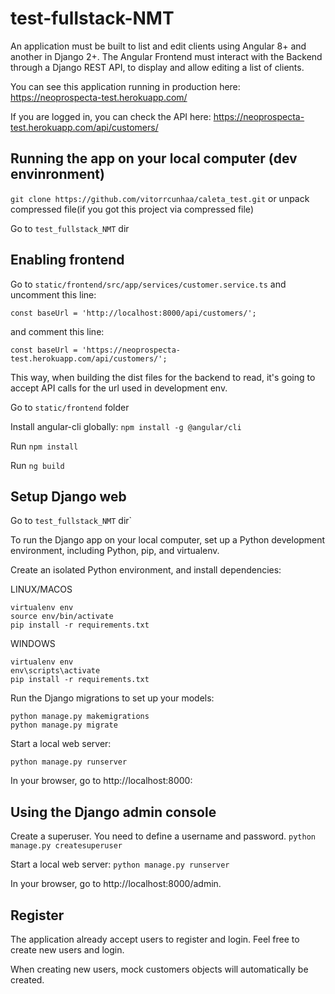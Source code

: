 # test-fullstack-NMT
An application must be built to list and edit clients using Angular 8+ and another in Django 2+. The Angular Frontend must interact with the Backend through a Django REST API, to display and allow editing a list of clients.

You can see this application running in production here:
https://neoprospecta-test.herokuapp.com/

If you are logged in, you can check the API here:
https://neoprospecta-test.herokuapp.com/api/customers/


## Running the app on your local computer (dev envinronment)

`git clone https://github.com/vitorrcunhaa/caleta_test.git` or unpack compressed file(if you got this project via compressed file)

Go to `test_fullstack_NMT` dir

## Enabling frontend

Go to `static/frontend/src/app/services/customer.service.ts`
and uncomment this line:

`const baseUrl = 'http://localhost:8000/api/customers/';`

and comment this line:

`const baseUrl = 'https://neoprospecta-test.herokuapp.com/api/customers/';`

This way, when building the dist files for the backend to read, it's going to accept API calls for the url used in development env.

Go to `static/frontend` folder

Install angular-cli globally:
`npm install -g @angular/cli`

Run `npm install`

Run `ng build`


## Setup Django web

Go to `test_fullstack_NMT` dir`


To run the Django app on your local computer, set up a Python development environment, including Python, pip, and virtualenv.

Create an isolated Python environment, and install dependencies:

LINUX/MACOS
```
virtualenv env
source env/bin/activate
pip install -r requirements.txt
```
WINDOWS
```
virtualenv env
env\scripts\activate
pip install -r requirements.txt
```
Run the Django migrations to set up your models:
```
python manage.py makemigrations
python manage.py migrate
```
Start a local web server:

`python manage.py runserver`

In your browser, go to http://localhost:8000:


## Using the Django admin console

Create a superuser. You need to define a username and password.
`python manage.py createsuperuser`

Start a local web server:
`python manage.py runserver`

In your browser, go to http://localhost:8000/admin.

## Register

The application already accept users to register and login. Feel free to create new users and login.

When creating new users, mock customers objects will automatically be created.



